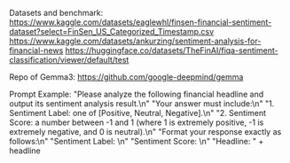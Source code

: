 Datasets and benchmark:
https://www.kaggle.com/datasets/eaglewhl/finsen-financial-sentiment-dataset?select=FinSen_US_Categorized_Timestamp.csv
https://www.kaggle.com/datasets/ankurzing/sentiment-analysis-for-financial-news
https://huggingface.co/datasets/TheFinAI/fiqa-sentiment-classification/viewer/default/test

Repo of Gemma3:
https://github.com/google-deepmind/gemma

Prompt Example:
"Please analyze the following financial headline and output its sentiment analysis result.\n"
"Your answer must include:\n"
"1. Sentiment Label: one of [Positive, Neutral, Negative].\n"
"2. Sentiment Score: a number between -1 and 1 (where 1 is extremely positive, -1 is extremely negative, and 0 is neutral).\n"
"Format your response exactly as follows:\n"
"Sentiment Label: <label>\n"
"Sentiment Score: <score>\n"
"Headline: " + headline
